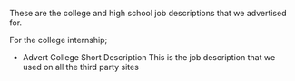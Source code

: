 These are the college and high school job descriptions that we advertised for.

For the college internship;
- Advert College Short Description
    This is the job description that we used on all the third party sites
